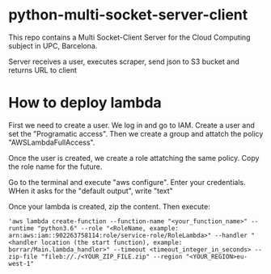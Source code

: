 # python-multi-socket-server-client

This repo contains a Multi Socket-Client Server for the Cloud Computing subject in UPC, Barcelona.

Server receives a user, executes scraper, send json to S3 bucket and returns URL to client


# How to deploy lambda
First we need to create a user. We log in and go to IAM. Create a user
and set the "Programatic access". Then we create a group and attatch
the policy "AWSLambdaFullAccess".

Once the user is created, we create a role attatching the same
policy. Copy the role name for the future.

Go to the terminal and execute "aws configure". Enter your 
credentials. WHen it asks for the "default output", write "text"

Once your lambda is created, zip the content. Then execute:

```'aws lambda create-function --function-name "<your_function_name>" --runtime "python3.6" --role "<RoleName, example: arn:aws:iam::902263758114:role/service-role/RoleLambda>" --handler "<handler location (the start function), example: borrar/Main.lambda_handler>" --timeout <timeout_integer_in_seconds> --zip-file "fileb://./<YOUR_ZIP_FILE.zip" --region "<YOUR_REGION>eu-west-1"``` 


